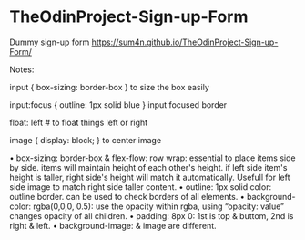 # TheOdinProject-Sign-up-Form
Dummy sign-up form
https://sum4n.github.io/TheOdinProject-Sign-up-Form/


Notes:

input {
box-sizing: border-box
}  to size the box easily

input:focus {
outline: 1px solid blue
} input focused border

float: left  # to float things left or right

image {
display: block;
}  to center image

• box-sizing: border-box  & flex-flow: row wrap:
    essential to place items side by side. items will maintain height of each other's height. if left side item's height is taller, right side's height will match it automatically. Usefull for left side image to match right side taller content.
• outline: 1px solid color:
    outline border. can be used to check borders of all elements.
• background-color: rgba(0,0,0, 0.5):
    use the opacity within rgba, using “opacity: value” changes opacity of all children.
• padding: 8px 0:
    1st is top & buttom, 2nd is right & left.
• background-image: & image are different.
   